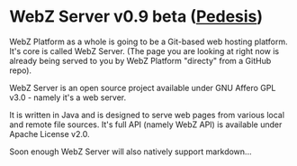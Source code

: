 # WebZ Server v0.9 beta ([Pedesis](https://github.com/terems-org/webz-server#webz-server-v09-beta-pedesis))

WebZ Platform as a whole is going to be a Git-based web hosting platform. It's core is called WebZ Server. (The page you are looking at right now is already being served to you by WebZ Platform "directy" from a GitHub repo).

WebZ Server is an open source project available under GNU Affero GPL v3.0 - namely it's a web server.

It is written in Java and is designed to serve web pages from various local and remote file sources. It's full API (namely WebZ API) is available under Apache License v2.0.

Soon enough WebZ Server will also natively support markdown...
